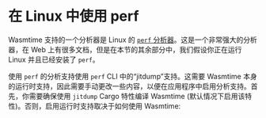 # 在 Linux 中使用 perf

Wasmtime 支持的一个分析器是 Linux 的 [`perf` 分析器](https://perf.wiki.kernel.org/index.php/Main_Page)。这是一个非常强大的分析器，在 Web 上有很多文档，但是在本节的其余部分中，我们假设你正在运行 Linux 并且已经安装了 `perf`。

使用 `perf` 的分析支持使用 `perf` CLI 中的“jitdump”支持。这需要 Wasmtime 本身的运行时支持，因此需要手动更改一些内容，以便在应用程序中启用分析支持。首先，你需要确保使用 `jitdump` Cargo 特性编译 Wasmtime (默认情况下启用该特性)。否则，启用运行时支持取决于如何使用 Wasmtime:
